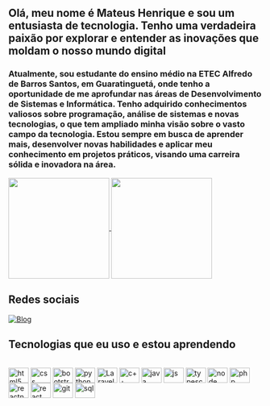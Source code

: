 ## Olá, meu nome é Mateus Henrique e sou um entusiasta de tecnologia. Tenho uma verdadeira paixão por explorar e entender as inovações que moldam o nosso mundo digital

### Atualmente, sou estudante do ensino médio na ETEC Alfredo de Barros Santos, em Guaratinguetá, onde tenho a oportunidade de me aprofundar nas áreas de Desenvolvimento de Sistemas e Informática. Tenho adquirido conhecimentos valiosos sobre programação, análise de sistemas e novas tecnologias, o que tem ampliado minha visão sobre o vasto campo da tecnologia. Estou sempre em busca de aprender mais, desenvolver novas habilidades e aplicar meu conhecimento em projetos práticos, visando uma carreira sólida e inovadora na área. 



<a href="https://github.com/anuraghazra/github-readme-stats">
  <img height=200 align="center" src="https://github-readme-stats.vercel.app/api?username=mateushenrique13&show_icons=true&theme=highcontrast" />
</a>
<a href="https://github.com/anuraghazra/convoychat">
  <img height=200 align="center" src="https://github-readme-stats.vercel.app/api/top-langs/?username=mateushenrique13&layout=compact&theme=highcontrast" />
</a>


## Redes sociais
[![Blog](https://img.shields.io/badge/Instagram-E4405F?style=for-the-badge&logo=instagram&logoColor=white)](https://www.instagram.com/mateus09_16/)
<!--[![Blog](https://img.shields.io/badge/LinkedIn-0077B5?style=for-the-badge&logo=linkedin&logoColor=white)](https://www.linkedin.com/) -->

## Tecnologias que eu uso e estou aprendendo 


<div style="display: inline_block"><br/>
    <img align="center" height="30" width="40" alt="html5" src="https://cdn.jsdelivr.net/gh/devicons/devicon@latest/icons/html5/html5-original.svg" />
    <img align="center" height="30" width="40" alt="css" src="https://cdn.jsdelivr.net/gh/devicons/devicon@latest/icons/css3/css3-original.svg" />
    <img align="center" height="30" width="40" alt="bootstrap" src="https://cdn.jsdelivr.net/gh/devicons/devicon@latest/icons/bootstrap/bootstrap-original.svg" />
    <img align="center" height="30" width="40" alt="python" src="https://cdn.jsdelivr.net/gh/devicons/devicon@latest/icons/python/python-original.svg" />
    <img align="center" height="30" width="40" alt="Laravel" src="https://cdn.jsdelivr.net/gh/devicons/devicon@latest/icons/laravel/laravel-original.svg" />
    <img align="center" height="30" width="40" alt="c++" src="https://cdn.jsdelivr.net/gh/devicons/devicon@latest/icons/cplusplus/cplusplus-original.svg" />
    <img align="center" height="30" width="40" alt="java" src="https://cdn.jsdelivr.net/gh/devicons/devicon@latest/icons/java/java-original.svg" />
    <img align="center" height="30" width="40" alt="js" src="https://cdn.jsdelivr.net/gh/devicons/devicon@latest/icons/javascript/javascript-original.svg" />
    <img align="center" height="30" width="40" alt="typescript" src="https://cdn.jsdelivr.net/gh/devicons/devicon@latest/icons/typescript/typescript-original.svg" />
    <img align="center" height="30" width="40" alt="node" src="https://cdn.jsdelivr.net/gh/devicons/devicon@latest/icons/nodejs/nodejs-original.svg" />
    <img align="center" height="30" width="40" alt="php" src="https://cdn.jsdelivr.net/gh/devicons/devicon@latest/icons/php/php-original.svg" />
    <img align="center" height="30" width="40" alt="reactnative" src="https://cdn.jsdelivr.net/gh/devicons/devicon@latest/icons/reactnavigation/reactnavigation-original.svg" />
    <img align="center" height="30" width="40" alt="react" src="https://cdn.jsdelivr.net/gh/devicons/devicon@latest/icons/react/react-original.svg" />
    <img align="center" height="30" width="40" alt="git" src="https://cdn.jsdelivr.net/gh/devicons/devicon@latest/icons/git/git-original.svg" />
    <img align="center" height="30" width="40" alt="sql" src="https://cdn.jsdelivr.net/gh/devicons/devicon@latest/icons/mysql/mysql-original.svg" />

</div>

















